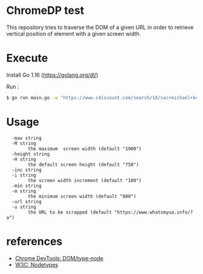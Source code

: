 # ChromeDP test

This repository tries to traverse the DOM of a given URL in order to retrieve vertical position of element with a given screen width.

# Execute

Install Go 1.16 (https://golang.org/dl/)

Run :
```sh
$ go run main.go -u "https://www.cdiscount.com/search/10/sac+michael+kors.html"
```

# Usage

```
  -max string
  -M string
        the maximum  screen width (default "1900")
  -height string
  -H string
        the default screen height (default "750")
  -inc string
  -i string
        the screen width increment (default "100")
  -min string
  -m string
        the minimum screen width (default "800")
  -url string
  -u string
        the URL to be scrapped (default "https://www.whatsmyua.info/?a")
```

# references
* [Chrome DevTools: DOM/type-node](https://chromedevtools.github.io/devtools-protocol/tot/DOM/#type-Node)
* [W3C: Nodetypes](https://dom.spec.whatwg.org/#dom-node-nodetype)
